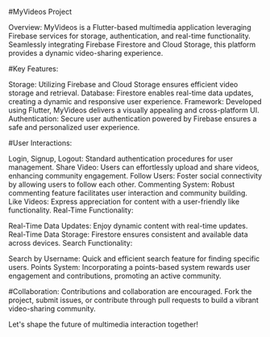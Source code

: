 #MyVideos Project

Overview:
MyVideos is a Flutter-based multimedia application leveraging Firebase services for storage, authentication, and real-time functionality. Seamlessly integrating Firebase Firestore and Cloud Storage, this platform provides a dynamic video-sharing experience.

#Key Features:

Storage: Utilizing Firebase and Cloud Storage ensures efficient video storage and retrieval.
Database: Firestore enables real-time data updates, creating a dynamic and responsive user experience.
Framework: Developed using Flutter, MyVideos delivers a visually appealing and cross-platform UI.
Authentication:
Secure user authentication powered by Firebase ensures a safe and personalized user experience.

#User Interactions:

Login, Signup, Logout: Standard authentication procedures for user management.
Share Video: Users can effortlessly upload and share videos, enhancing community engagement.
Follow Users: Foster social connectivity by allowing users to follow each other.
Commenting System: Robust commenting feature facilitates user interaction and community building.
Like Videos: Express appreciation for content with a user-friendly like functionality.
Real-Time Functionality:

Real-Time Data Updates: Enjoy dynamic content with real-time updates.
Real-Time Data Storage: Firestore ensures consistent and available data across devices.
Search Functionality:

Search by Username: Quick and efficient search feature for finding specific users.
Points System:
Incorporating a points-based system rewards user engagement and contributions, promoting an active community.

#Collaboration:
Contributions and collaboration are encouraged. Fork the project, submit issues, or contribute through pull requests to build a vibrant video-sharing community.

Let's shape the future of multimedia interaction together!
